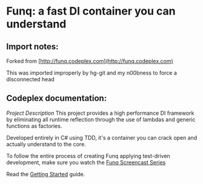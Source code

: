 Funq: a fast DI container you can understand
====
Import notes:
-------
Forked from [http://funq.codeplex.com](http://funq.codeplex.com)

This was imported improperly by hg-git and my n00bness to force a disconnected head

Codeplex documentation:
-------
*Project Description*
This project provides a high performance DI framework by eliminating all runtime reflection through the use of lambdas and generic functions as factories.

Developed entirely in C# using TDD, it's a container you can crack open and actually understand to the core.

To follow the entire process of creating Funq applying test-driven development, make sure you watch the [Funq Screencast Series](http://www.clariusconsulting.net/blogs/kzu/archive/2009/02/02/116399.aspx)

Read the [Getting Started](http://funq.codeplex.com/wikipage?title=Getting%20Started&referringTitle=Home) guide.